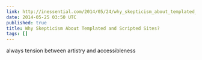```yaml
---
link: http://inessential.com/2014/05/24/why_skepticism_about_templated_and_scrip
date: 2014-05-25 03:50 UTC
published: true
title: Why Skepticism About Templated and Scripted Sites?
tags: []
---
```


always tension between artistry and accessibleness
